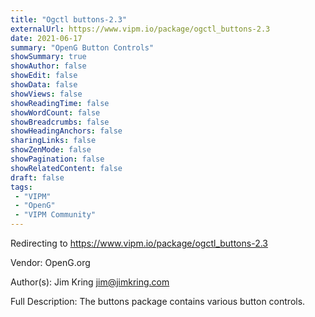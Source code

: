```yaml
---
title: "Ogctl buttons-2.3"
externalUrl: https://www.vipm.io/package/ogctl_buttons-2.3
date: 2021-06-17
summary: "OpenG Button Controls"
showSummary: true
showAuthor: false
showEdit: false
showData: false
showViews: false
showReadingTime: false
showWordCount: false
showBreadcrumbs: false
showHeadingAnchors: false
sharingLinks: false
showZenMode: false
showPagination: false
showRelatedContent: false
draft: false
tags:
 - "VIPM"
 - "OpenG"
 - "VIPM Community"
---
```


Redirecting to https://www.vipm.io/package/ogctl_buttons-2.3

Vendor: OpenG.org

Author(s): Jim Kring <jim@jimkring.com>
 
Full Description:
The buttons package contains various button controls.